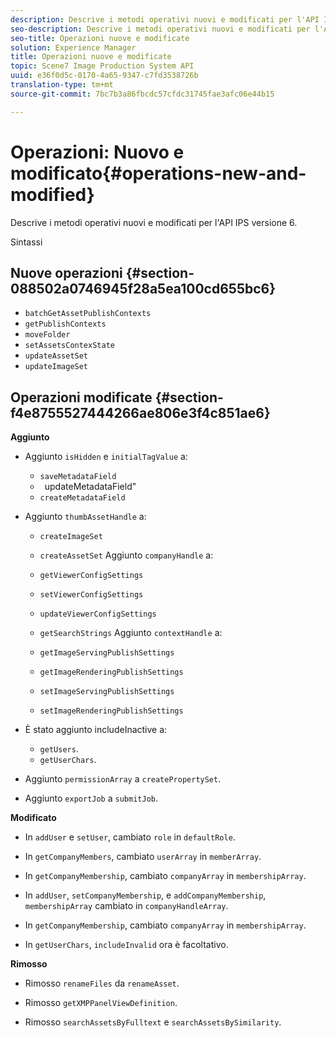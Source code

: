 ```yaml
---
description: Descrive i metodi operativi nuovi e modificati per l'API IPS versione 6.
seo-description: Descrive i metodi operativi nuovi e modificati per l'API IPS versione 6.
seo-title: Operazioni nuove e modificate
solution: Experience Manager
title: Operazioni nuove e modificate
topic: Scene7 Image Production System API
uuid: e36f0d5c-0170-4a65-9347-c7fd3538726b
translation-type: tm+mt
source-git-commit: 7bc7b3a86fbcdc57cfdc31745fae3afc06e44b15

---
```



# Operazioni: Nuovo e modificato{#operations-new-and-modified}

Descrive i metodi operativi nuovi e modificati per l&#39;API IPS versione 6.

Sintassi

## Nuove operazioni {#section-088502a0746945f28a5ea100cd655bc6}

* `batchGetAssetPublishContexts`
* `getPublishContexts`
* `moveFolder`
* `setAssetsContexState`
* `updateAssetSet`
* `updateImageSet`

## Operazioni modificate {#section-f4e8755527444266ae806e3f4c851ae6}

**Aggiunto**

* Aggiunto `isHidden` e `initialTagValue` a:

   * `saveMetadataField`
   * ` `updateMetadataField&quot;
   * `createMetadataField`

* Aggiunto `thumbAssetHandle` a:

   * `createImageSet`
   * `createAssetSet`
   Aggiunto `companyHandle` a:

   * `getViewerConfigSettings`
   * `setViewerConfigSettings`
   * `updateViewerConfigSettings`
   * `getSearchStrings`
   Aggiunto `contextHandle` a:

   * `getImageServingPublishSettings`
   * `getImageRenderingPublishSettings`
   * `setImageServingPublishSettings`
   * `setImageRenderingPublishSettings`



* È stato aggiunto includeInactive a:

   * `getUsers`.
   * `getUserChars`.

* Aggiunto `permissionArray` a `createPropertySet`.

* Aggiunto `exportJob` a `submitJob`.

**Modificato**

* In `addUser` e `setUser`, cambiato `role` in `defaultRole`.

* In `getCompanyMembers`, cambiato `userArray` in `memberArray`.

* In `getCompanyMembership`, cambiato `companyArray` in `membershipArray`.

* In `addUser`, `setCompanyMembership`, e `addCompanyMembership`, `membershipArray` cambiato in `companyHandleArray`.

* In `getCompanyMembership`, cambiato `companyArray` in `membershipArray`.

* In `getUserChars`, `includeInvalid` ora è facoltativo.

**Rimosso**

* Rimosso `renameFiles` da `renameAsset`.

* Rimosso `getXMPPanelViewDefinition`.
* Rimosso `searchAssetsByFulltext` e `searchAssetsBySimilarity`.

